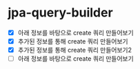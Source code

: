 # jpa-query-builder

- [X] 아래 정보를 바탕으로 create 쿼리 만들어보기
- [X] 추가된 정보를 통해 create 쿼리 만들어보기
- [X] 추가된 정보를 통해 create 쿼리 만들어보기2
- [ ] 아래 정보를 바탕으로 create 쿼리 만들어보기
